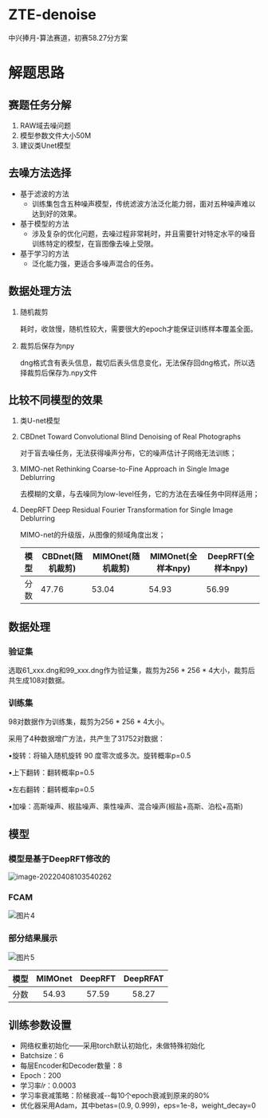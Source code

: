 # ZTE-denoise
中兴捧月-算法赛道，初赛58.27分方案
# 解题思路

## 赛题任务分解

1. RAW域去噪问题
2. 模型参数文件大小50M
3. 建议类Unet模型

## 去噪方法选择

- 基于滤波的方法
  - 训练集包含五种噪声模型，传统滤波方法泛化能力弱，面对五种噪声难以达到好的效果。
- 基于模型的方法
  - 涉及复杂的优化问题，去噪过程非常耗时，并且需要针对特定水平的噪音训练特定的模型，在盲图像去噪上受限。
- 基于学习的方法
  - 泛化能力强，更适合多噪声混合的任务。

## 数据处理方法

1. 随机裁剪

   耗时，收敛慢，随机性较大，需要很大的epoch才能保证训练样本覆盖全面。

2. 裁剪后保存为npy

   dng格式含有表头信息，裁切后表头信息变化，无法保存回dng格式，所以选择裁剪后保存为.npy文件

## 比较不同模型的效果

1. 类U-net模型

2. CBDnet  Toward Convolutional Blind Denoising of Real Photographs

   对于盲去噪任务，无法获得噪声分布，它的噪声估计子网络无法训练；

3. MIMO-net   Rethinking Coarse-to-Fine Approach in Single Image Deblurring

   去模糊的文章，与去噪同为low-level任务，它的方法在去噪任务中同样适用；

4. DeepRFT   Deep Residual Fourier Transformation for Single Image Deblurring

   MIMO-net的升级版，从图像的频域角度出发；

   | **模型** | **CBDnet(随机裁剪**) | MIMOnet(随机裁剪) | MIMOnet(全样本npy) | DeepRFT(全样本npy) |
   | :------: | -------------------- | ----------------- | ------------------ | ------------------ |
   |   分数   | 47.76                | 53.04             | 54.93              | 56.99              |

## 数据处理

### 验证集

选取61_xxx.dng和99_xxx.dng作为验证集，裁剪为256 * 256 * 4大小，裁剪后共生成108对数据。

### 训练集 

98对数据作为训练集，裁剪为256 * 256 * 4大小。

采用了4种数据增广方法，共产生了31752对数据：

•旋转：将输入随机旋转 90 度零次或多次。旋转概率p=0.5

•上下翻转：翻转概率p=0.5

•左右翻转：翻转概率p=0.5

•加噪：高斯噪声、椒盐噪声、乘性噪声、混合噪声(椒盐+高斯、泊松+高斯)

## 模型

### 模型是基于DeepRFT修改的

![image-20220408103540262](https://cdn.jsdelivr.net/gh/lierererniu/picnote@main/img/202204081035291.png)

### FCAM

![图片4](C:\Users\53110\Desktop\图片4.jpg)

### 部分结果展示

![图片5](C:\Users\53110\Desktop\图片5.bmp)

| **模型** | **MIMOnet** | **DeepRFT** | **DeepRFAT** |
| :------: | :---------: | :---------: | :----------: |
|   分数   |    54.93    |    57.59    |    58.27     |

## 训练参数设置

- 网络权重初始化——采用torch默认初始化，未做特殊初始化
- Batchsize：6
- 每层Encoder和Decoder数量：8
- Epoch：200
- 学习率𝑙𝑟：0.0003
- 学习率衰减策略：阶梯衰减--每10个epoch衰减到原来的80%
- 优化器采用Adam，其中betas=(0.9, 0.999)，eps=1e-8，weight_decay=0
